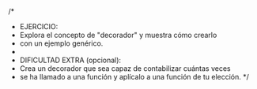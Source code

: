 /*
 * EJERCICIO:
 * Explora el concepto de "decorador" y muestra cómo crearlo
 * con un ejemplo genérico.
 *
 * DIFICULTAD EXTRA (opcional):
 * Crea un decorador que sea capaz de contabilizar cuántas veces
 * se ha llamado a una función y aplícalo a una función de tu elección.
 */